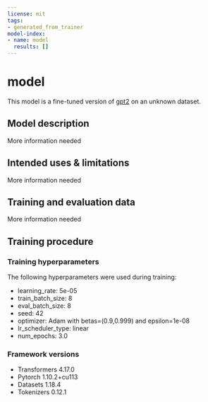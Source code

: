 ```yaml
---
license: mit
tags:
- generated_from_trainer
model-index:
- name: model
  results: []
---
```


<!-- This model card has been generated automatically according to the information the Trainer had access to. You
should probably proofread and complete it, then remove this comment. -->

# model

This model is a fine-tuned version of [gpt2](https://huggingface.co/gpt2) on an unknown dataset.

## Model description

More information needed

## Intended uses & limitations

More information needed

## Training and evaluation data

More information needed

## Training procedure

### Training hyperparameters

The following hyperparameters were used during training:
- learning_rate: 5e-05
- train_batch_size: 8
- eval_batch_size: 8
- seed: 42
- optimizer: Adam with betas=(0.9,0.999) and epsilon=1e-08
- lr_scheduler_type: linear
- num_epochs: 3.0

### Framework versions

- Transformers 4.17.0
- Pytorch 1.10.2+cu113
- Datasets 1.18.4
- Tokenizers 0.12.1
